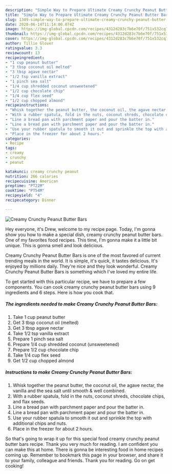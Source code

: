 ```yaml
---
description: "Simple Way to Prepare Ultimate Creamy Crunchy Peanut Butter Bars"
title: "Simple Way to Prepare Ultimate Creamy Crunchy Peanut Butter Bars"
slug: 1349-simple-way-to-prepare-ultimate-creamy-crunchy-peanut-butter-bars
date: 2020-06-14T11:14:00.074Z
image: https://img-global.cpcdn.com/recipes/4312d283c7b6e70f/751x532cq70/creamy-crunchy-peanut-butter-bars-recipe-main-photo.jpg
thumbnail: https://img-global.cpcdn.com/recipes/4312d283c7b6e70f/751x532cq70/creamy-crunchy-peanut-butter-bars-recipe-main-photo.jpg
cover: https://img-global.cpcdn.com/recipes/4312d283c7b6e70f/751x532cq70/creamy-crunchy-peanut-butter-bars-recipe-main-photo.jpg
author: Tillie Glover
ratingvalue: 3.3
reviewcount: 13
recipeingredient:
- "1 cup peanut butter"
- "3 tbsp coconut oil melted"
- "3 tbsp agave nectar"
- "1/2 tsp vanilla extract"
- "1 pinch sea salt"
- "1/4 cup shredded coconut unsweetened"
- "1/2 cup chocolate chip"
- "1/4 cup flex seed"
- "1/2 cup chopped almond"
recipeinstructions:
- "Whisk together the peanut butter, the coconut oil, the agave nectar, the vanilla and the sea salt until smooth &amp; well combined."
- "With a rubber spatula, fold in the nuts, coconut shreds, chocolate chips, and flax seeds."
- "Line a bread pan with parchment paper and pour the batter in."
- "Line a bread pan with parchment paper and pour the batter in."
- "Use your rubber spatula to smooth it out and sprinkle the top with additional chips and nuts."
- "Place in the freezer for about 2 hours."
categories:
- Recipe
tags:
- creamy
- crunchy
- peanut

katakunci: creamy crunchy peanut 
nutrition: 266 calories
recipecuisine: American
preptime: "PT22M"
cooktime: "PT54M"
recipeyield: "4"
recipecategory: Dinner

---
```



![Creamy Crunchy Peanut Butter Bars](https://img-global.cpcdn.com/recipes/4312d283c7b6e70f/751x532cq70/creamy-crunchy-peanut-butter-bars-recipe-main-photo.jpg)

Hey everyone, it's Drew, welcome to my recipe page. Today, I'm gonna show you how to make a special dish, creamy crunchy peanut butter bars. One of my favorites food recipes. This time, I'm gonna make it a little bit unique. This is gonna smell and look delicious.

Creamy Crunchy Peanut Butter Bars is one of the most favored of current trending meals in the world. It is simple, it's quick, it tastes delicious. It's enjoyed by millions daily. They're nice and they look wonderful. Creamy Crunchy Peanut Butter Bars is something which I've loved my entire life.




To get started with this particular recipe, we have to prepare a few components. You can cook creamy crunchy peanut butter bars using 9 ingredients and 6 steps. Here is how you cook that.

<!--inarticleads1-->

##### The ingredients needed to make Creamy Crunchy Peanut Butter Bars:

1. Take 1 cup peanut butter
1. Get 3 tbsp coconut oil (melted)
1. Get 3 tbsp agave nectar
1. Take 1/2 tsp vanilla extract
1. Prepare 1 pinch sea salt
1. Prepare 1/4 cup shredded coconut (unsweetened)
1. Prepare 1/2 cup chocolate chip
1. Take 1/4 cup flex seed
1. Get 1/2 cup chopped almond




<!--inarticleads2-->

##### Instructions to make Creamy Crunchy Peanut Butter Bars:

1. Whisk together the peanut butter, the coconut oil, the agave nectar, the vanilla and the sea salt until smooth &amp; well combined.
1. With a rubber spatula, fold in the nuts, coconut shreds, chocolate chips, and flax seeds.
1. Line a bread pan with parchment paper and pour the batter in.
1. Line a bread pan with parchment paper and pour the batter in.
1. Use your rubber spatula to smooth it out and sprinkle the top with additional chips and nuts.
1. Place in the freezer for about 2 hours.




So that's going to wrap it up for this special food creamy crunchy peanut butter bars recipe. Thank you very much for reading. I am confident you can make this at home. There is gonna be interesting food in home recipes coming up. Remember to bookmark this page in your browser, and share it to your family, colleague and friends. Thank you for reading. Go on get cooking!

